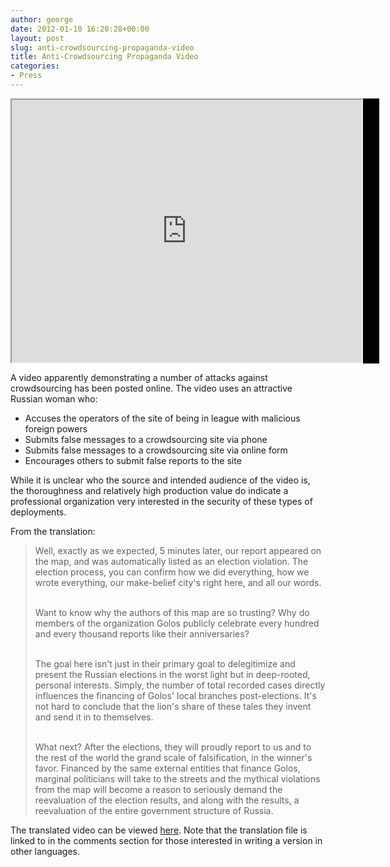 ```yaml
---
author: george
date: 2012-01-10 16:20:28+00:00
layout: post
slug: anti-crowdsourcing-propaganda-video
title: Anti-Crowdsourcing Propaganda Video
categories:
- Press
---
```


<div id="post_img" style="border:none;background-color:black;width:590px;">
<iframe width="560" height="420" src="http://www.youtube.com/embed/Xgu38tM47XY?color=white&amp;theme=light">...</iframe>
</div>

A video apparently demonstrating a number of attacks against crowdsourcing has been posted online.  The video uses an attractive Russian woman who:
  * Accuses the operators of the site of being in league with malicious foreign powers
  * Submits false messages to a crowdsourcing site via phone
  * Submits false messages to a crowdsourcing site via online form
  * Encourages others to submit false reports to the site

While it is unclear who the source and intended audience of the video is, the thoroughness and relatively high production value do indicate a professional organization very interested in the security of these types of deployments.

From the translation:

<blockquote>Well, exactly as we expected, 5 minutes later, our report appeared on the map, and was automatically listed as an election violation.  The election process, you can confirm how we did everything, how we wrote everything, our make-belief city's right here, and all our words.<br/><br/>

Want to know why the authors of this map are so trusting? Why do members of the organization Golos publicly celebrate every hundred and every thousand reports like their anniversaries?<br/><br/>
  
The goal here isn't just in their primary goal to delegitimize and present the Russian elections in the worst light but in deep-rooted, personal interests.  Simply, the number of total recorded cases directly influences the financing of Golos' local branches post-elections.  It's not hard to conclude that the lion's share of these tales they invent and send it in to themselves.<br/><br/>
  
What next? After the elections, they will proudly report to us and to the rest of the world the grand scale of falsification, in the winner's favor.  Financed by the same external entities that finance Golos, marginal politicians will take to the streets and the mythical violations from the map will become a reason to seriously demand the reevaluation of the election results, and along with the results, a reevaluation of the entire government structure of Russia.</blockquote>

The translated video can be viewed [here](http://youtube.com/watch?v=Xgu38tM47XY).  Note that the translation file is linked to in the comments section for those interested in writing a version in other languages.
